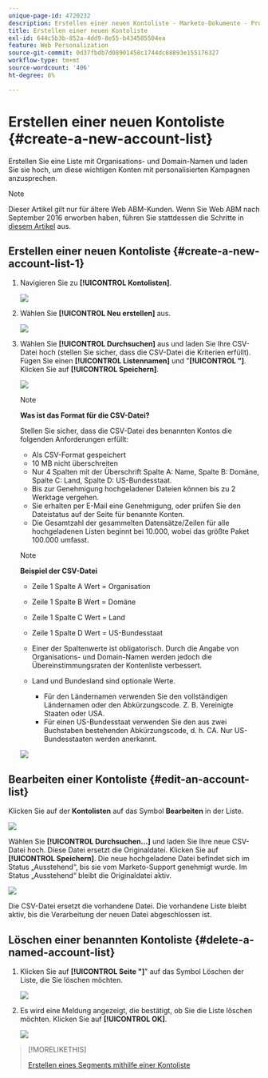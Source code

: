 ```yaml
---
unique-page-id: 4720232
description: Erstellen einer neuen Kontoliste - Marketo-Dokumente - Produktdokumentation
title: Erstellen einer neuen Kontoliste
exl-id: 644c5b3b-852a-4dd9-8e55-b434505504ea
feature: Web Personalization
source-git-commit: 0d37fbdb7d08901458c1744dc68893e155176327
workflow-type: tm+mt
source-wordcount: '406'
ht-degree: 8%

---
```


# Erstellen einer neuen Kontoliste {#create-a-new-account-list}

Erstellen Sie eine Liste mit Organisations- und Domain-Namen und laden Sie sie hoch, um diese wichtigen Konten mit personalisierten Kampagnen anzusprechen.

>[!NOTE]
>
>Dieser Artikel gilt nur für ältere Web ABM-Kunden. Wenn Sie Web ABM nach September 2016 erworben haben, führen Sie stattdessen die Schritte in [diesem Artikel](https://docs.marketo.com/display/DOCS/Account+Lists#AccountLists-CreateaNewAccountList) aus.

## Erstellen einer neuen Kontoliste {#create-a-new-account-list-1}

1. Navigieren Sie zu **[!UICONTROL Kontolisten]**.

   ![](assets/dropdown-account-lists-hand.jpg)

1. Wählen Sie **[!UICONTROL Neu erstellen]** aus.

   ![](assets/create-new-account-list-hand.jpg)

1. Wählen Sie **[!UICONTROL Durchsuchen]** aus und laden Sie Ihre CSV-Datei hoch (stellen Sie sicher, dass die CSV-Datei die Kriterien erfüllt). Fügen Sie einen **[!UICONTROL Listennamen]** und &quot;**[!UICONTROL &quot;]**. Klicken Sie auf **[!UICONTROL Speichern]**.

   ![](assets/create-account-list-hands.jpg)

   >[!NOTE]
   >
   >**Was ist das Format für die CSV-Datei?**
   >
   >Stellen Sie sicher, dass die CSV-Datei des benannten Kontos die folgenden Anforderungen erfüllt:
   >
   >* Als CSV-Format gespeichert
   >* 10 MB nicht überschreiten
   >* Nur 4 Spalten mit der Überschrift Spalte A: Name, Spalte B: Domäne, Spalte C: Land, Spalte D: US-Bundesstaat.
   >* Bis zur Genehmigung hochgeladener Dateien können bis zu 2 Werktage vergehen.
   >* Sie erhalten per E-Mail eine Genehmigung, oder prüfen Sie den Dateistatus auf der Seite für benannte Konten.
   >* Die Gesamtzahl der gesammelten Datensätze/Zeilen für alle hochgeladenen Listen beginnt bei 10.000, wobei das größte Paket 100.000 umfasst.

   >[!NOTE]
   >
   >**Beispiel der CSV-Datei**
   >
   >* Zeile 1 Spalte A Wert = Organisation
   >* Zeile 1 Spalte B Wert = Domäne
   >* Zeile 1 Spalte C Wert = Land
   >* Zeile 1 Spalte D Wert = US-Bundesstaat
   >* Einer der Spaltenwerte ist obligatorisch. Durch die Angabe von Organisations- und Domain-Namen werden jedoch die Übereinstimmungsraten der Kontenliste verbessert.
   >* Land und Bundesland sind optionale Werte.
   >
   >   * Für den Ländernamen verwenden Sie den vollständigen Ländernamen oder den Abkürzungscode. Z. B. Vereinigte Staaten oder USA.
   >   * Für einen US-Bundesstaat verwenden Sie den aus zwei Buchstaben bestehenden Abkürzungscode, d. h. CA. Nur US-Bundesstaaten werden anerkannt.
   >
   >![](assets/image2015-2-25-12-3a19-3a10.png)

## Bearbeiten einer Kontoliste {#edit-an-account-list}

Klicken Sie auf der **Kontolisten** auf das Symbol **Bearbeiten** in der Liste.

![](assets/create-new-account-list-edit.jpg)

Wählen Sie **[!UICONTROL Durchsuchen…]** und laden Sie Ihre neue CSV-Datei hoch. Diese Datei ersetzt die Originaldatei. Klicken Sie auf **[!UICONTROL Speichern]**. Die neue hochgeladene Datei befindet sich im Status „Ausstehend“, bis sie vom Marketo-Support genehmigt wurde. Im Status „Ausstehend“ bleibt die Originaldatei aktiv.

![](assets/set-account-list-edit-hands.jpg)

Die CSV-Datei ersetzt die vorhandene Datei. Die vorhandene Liste bleibt aktiv, bis die Verarbeitung der neuen Datei abgeschlossen ist.

## Löschen einer benannten Kontoliste {#delete-a-named-account-list}

1. Klicken Sie auf **[!UICONTROL Seite &quot;]**&quot; auf das Symbol Löschen der Liste, die Sie löschen möchten.

   ![](assets/create-new-account-list-delete.jpg)

1. Es wird eine Meldung angezeigt, die bestätigt, ob Sie die Liste löschen möchten. Klicken Sie auf **[!UICONTROL OK]**.

   ![](assets/delete-notification-hand.jpg)

>[!MORELIKETHIS]
>
>[Erstellen eines Segments mithilfe einer Kontoliste](/help/marketo/product-docs/web-personalization/account-based-web-marketing/create-a-segment-using-an-account-list.md)
